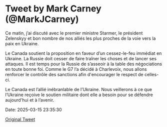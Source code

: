 # Tweet by Mark Carney (@MarkJCarney)

Ce matin, j’ai discuté avec le premier ministre Starmer, le président Zelenskyy et bon nombre de nos alliés les plus proches de la voie vers la paix en Ukraine.

Le Canada soutient la proposition en faveur d’un cessez-le-feu immédiat en Ukraine. La Russie doit cesser de faire traîner les choses et de lancer ses attaques. Il est temps pour la Russie de s’asseoir à la table des négociations en toute bonne foi. Comme le G7 l’a décidé à Charlevoix, nous allons renforcer le contrôle des sanctions afin d'encourager le respect de celles-ci.

Le Canada est l’allié inébranlable de l’Ukraine. Nous veillerons à ce que l’Ukraine reçoive le soutien militaire dont elle a besoin pour se défendre aujourd'hui et à l’avenir.

Date: 2025-03-15 23:35:30

[Original Tweet](https://x.com/MarkJCarney/status/1901054682593980896)

